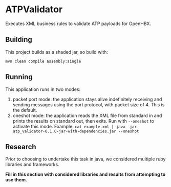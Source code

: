 # ATPValidator

Executes XML business rules to validate ATP payloads for OpenHBX.

## Building

This project builds as a shaded jar, so build with:
```
mvn clean compile assembly:single
```

## Running

This application runs in two modes:
1. packet port mode: the application stays alive indefinitely receiving and sending messages using the port protocol, with packet size of 4.  This is the default.
2. oneshot mode: the application reads the XML file from standard in and prints the results on standard out, then exits.  Run with `--oneshot` to activate this mode.  Example: `cat example.xml | java -jar atp_validator-0.1.0-jar-with-dependencies.jar --oneshot`

## Research

Prior to choosing to undertake this task in java, we considered multiple ruby libraries and frameworks.

**Fill in this section with considered libraries and results from attempting to use them**.
